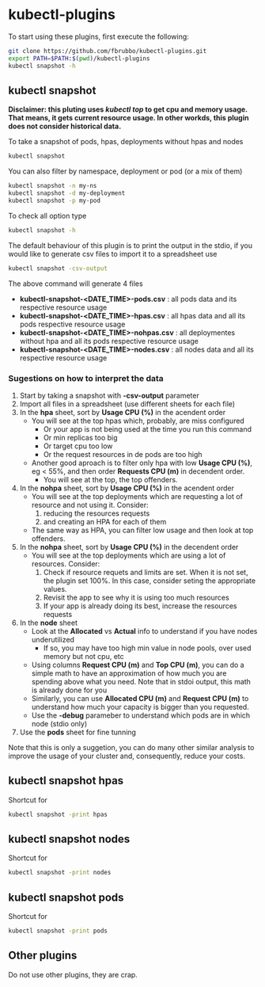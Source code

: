 # kubectl-plugins

To start using these plugins, first execute the following:

```bash
git clone https://github.com/fbrubbo/kubectl-plugins.git
export PATH=$PATH:$(pwd)/kubectl-plugins
kubectl snapshot -h
```

## kubectl snapshot

**Disclaimer: this pluting uses *kubectl top* to get cpu and memory usage. That means, it gets current resource usage. In other workds, this plugin does not consider historical data.**

To take a snapshot of pods, hpas, deployments without hpas and nodes

```bash
kubectl snapshot
```

You can also filter by namespace, deployment or pod (or a mix of them)

```bash
kubectl snapshot -n my-ns
kubectl snapshot -d my-deployment
kubectl snapshot -p my-pod
```

To check all option type

```bash
kubectl snapshot -h
```

The default behaviour of this plugin is to print the output in the stdio, if you would like to generate csv files to import it to a spreadsheet use

```bash
kubectl snapshot -csv-output
```

The above command will generate 4 files

- **kubectl-snapshot-\<DATE_TIME\>-pods.csv** : all pods data and its respective resource usage
- **kubectl-snapshot-\<DATE_TIME\>-hpas.csv** : all hpas data and all its pods respective resource usage
- **kubectl-snapshot-\<DATE_TIME\>-nohpas.csv** : all deploymentes without hpa and all its pods respective resource usage
- **kubectl-snapshot-\<DATE_TIME\>-nodes.csv** : all nodes data and all its respective resource usage

### Sugestions on how to interpret the data

1. Start by taking a snapshot with **-csv-output** parameter
2. Import all files in a spreadsheet (use different sheets for each file)
3. In the **hpa** sheet, sort by **Usage CPU (%)** in the acendent order
   - You will see at the top hpas which, probably, are miss configured
      - Or your app is not being used at the time you run this command
      - Or min replicas too big
      - Or target cpu too low
      - Or the request resources in de pods are too high
   - Another good aproach is to filter only hpa with low **Usage CPU (%)**, eg < 55%, and then order **Requests CPU (m)** in decendent order.
      - You will see at the top, the top offenders.
4. In the **nohpa** sheet, sort by **Usage CPU (%)** in the acendent order
   - You will see at the top deployments which are requesting a lot of resource and not using it. Consider:
       1. reducing the resources requests
       2. and creating an HPA for each of them
   - The same way as HPA, you can filter low usage and then look at top offenders.
5. In the **nohpa** sheet, sort by **Usage CPU (%)** in the decendent order
   - You will see at the top deployments which are using a lot of resources. Consider:
       1. Check if resource requets and limits are set. When it is not set, the plugin set 100%. In this case, consider seting the appropriate values.
       2. Revisit the app to see why it is using too much resources
       3. If your app is already doing its best, increase the resources requests
6. In the **node** sheet
   - Look at the **Allocated** vs  **Actual** info to understand if you have nodes underutilized
     - If so, you may have too high min value in node pools, over used memory but not cpu, etc
   - Using columns **Request CPU (m)** and **Top CPU (m)**, you can do a simple math to have an approximation of how much you are spending above what you need. Note that in stdoi output, this math is already done for you
   - Similarly, you can use **Allocated CPU (m)** and **Request CPU (m)** to understand how much your capacity is bigger than you requested.
   - Use the **-debug** parameber to understand which pods are in which node (stdio only)
7. Use the **pods** sheet for fine tunning

Note that this is only a suggetion, you can do many other similar analysis to improve the usage of your cluster and, consequently, reduce your costs.

## kubectl snapshot hpas

Shortcut for

```bash
kubectl snapshot -print hpas
```

## kubectl snapshot nodes

Shortcut for

```bash
kubectl snapshot -print nodes
```

## kubectl snapshot pods

Shortcut for

```bash
kubectl snapshot -print pods
```

## Other plugins

Do not use other plugins, they are crap.